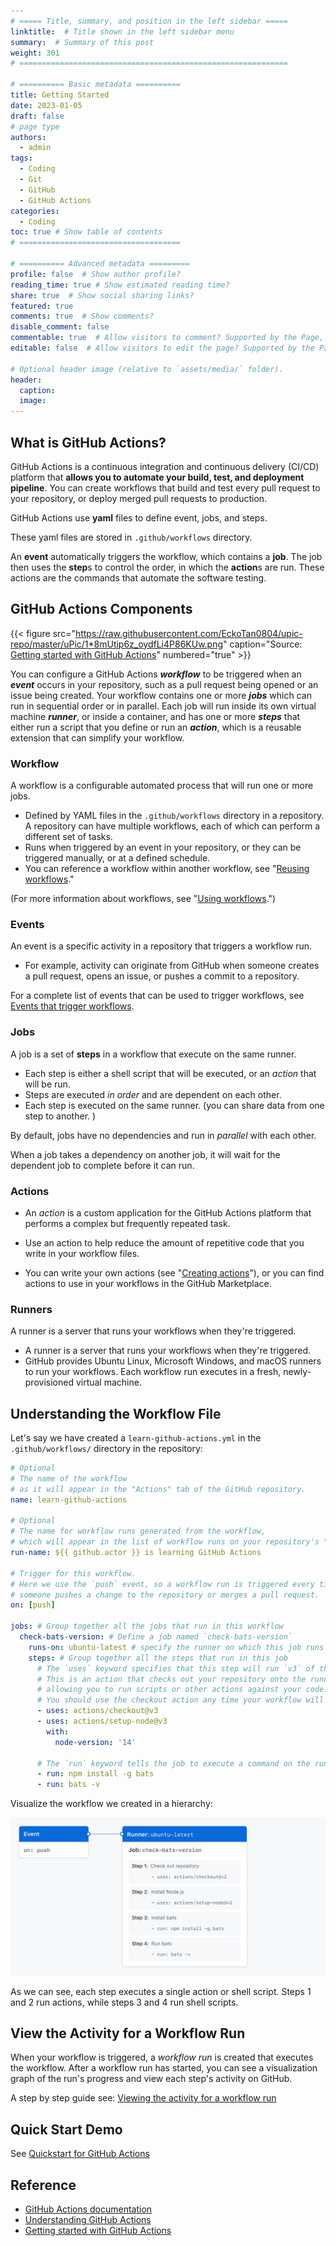 ```yaml
---
# ===== Title, summary, and position in the left sidebar =====
linktitle:  # Title shown in the left sidebar menu
summary:  # Summary of this post
weight: 301
# ============================================================

# ========== Basic metadata ==========
title: Getting Started
date: 2023-01-05
draft: false
# page type
authors:
  - admin
tags:
  - Coding
  - Git
  - GitHub
  - GitHub Actions
categories:
  - Coding
toc: true # Show table of contents
# ====================================

# ========== Advanced metadata =========
profile: false  # Show author profile?
reading_time: true # Show estimated reading time?
share: true  # Show social sharing links?
featured: true
comments: true  # Show comments?
disable_comment: false
commentable: true  # Allow visitors to comment? Supported by the Page, Post, and Book content types.
editable: false  # Allow visitors to edit the page? Supported by the Page, Post, and Book content types.

# Optional header image (relative to `assets/media/` folder).
header:
  caption: 
  image:  
---
```


## What is GitHub Actions?

GitHub Actions is a continuous integration and continuous delivery (CI/CD) platform that **allows you to automate your build, test, and deployment pipeline**. You can create workflows that build and test every pull request to your repository, or deploy merged pull requests to production.



GitHub Actions use **yaml** files to define event, jobs, and steps.

These yaml files are stored in `.github/workflows` directory.  

An **event** automatically triggers the workflow, which contains a **job**. The job then uses the **step**s to control the order, in which the **action**s are run. These actions are the commands that automate the software testing.

## GitHub Actions Components

{{< figure src="https://raw.githubusercontent.com/EckoTan0804/upic-repo/master/uPic/1*8mUtip6z_oydfLi4P86KUw.png" caption="Source: [Getting started with GitHub Actions](https://itnext.io/getting-started-with-github-actions-fe94167dbc6d)" numbered="true" >}}

You can configure a GitHub Actions ***workflow*** to be triggered when an ***event*** occurs in your repository, such as a pull request being opened or an issue being created. Your workflow contains one or more ***jobs*** which can run in sequential order or in parallel. Each job will run inside its own virtual machine ***runner***, or inside a container, and has one or more ***steps*** that either run a script that you define or run an ***action***, which is a reusable extension that can simplify your workflow.

### Workflow

A workflow is a configurable automated process that will run one or more jobs. 

- Defined by YAML files in the `.github/workflows` directory in a repository. A repository can have multiple workflows, each of which can perform a different set of tasks. 
- Runs when triggered by an event in your repository, or they can be triggered manually, or at a defined schedule.
- You can reference a workflow within another workflow, see "[Reusing workflows](https://docs.github.com/en/actions/learn-github-actions/reusing-workflows)."

(For more information about workflows, see "[Using workflows](https://docs.github.com/en/actions/using-workflows).")

### Events

An event is a specific activity in a repository that triggers a workflow run. 

- For example, activity can originate from GitHub when someone creates a pull request, opens an issue, or pushes a commit to a repository. 

For a complete list of events that can be used to trigger workflows, see [Events that trigger workflows](https://docs.github.com/en/actions/reference/events-that-trigger-workflows).

### Jobs

A job is a set of **steps** in a workflow that execute on the same runner.

- Each step is either a shell script that will be executed, or an *action* that will be run.
- Steps are executed *in order* and are dependent on each other.
- Each step is executed on the same runner. (you can share data from one step to another. )

By default, jobs have no dependencies and run in *parallel* with each other.

When a job takes a dependency on another job, it will wait for the dependent job to complete before it can run. 

### Actions

- An *action* is a custom application for the GitHub Actions platform that performs a complex but frequently repeated task.

- Use an action to help reduce the amount of repetitive code that you write in your workflow files.
- You can write your own actions (see "[Creating actions](https://docs.github.com/en/actions/creating-actions)"), or you can find actions to use in your workflows in the GitHub Marketplace.

### Runners

A runner is a server that runs your workflows when they're triggered. 

- A runner is a server that runs your workflows when they're triggered. 
- GitHub provides Ubuntu Linux, Microsoft Windows, and macOS runners to run your workflows. Each workflow run executes in a fresh, newly-provisioned virtual machine. 

## Understanding the Workflow File

Let's say we have created a `learn-github-actions.yml` in the `.github/workflows/` directory in the repository:

```yaml
# Optional
# The name of the workflow 
# as it will appear in the "Actions" tab of the GitHub repository. 
name: learn-github-actions

# Optional
# The name for workflow runs generated from the workflow, 
# which will appear in the list of workflow runs on your repository's "Actions" tab.
run-name: ${{ github.actor }} is learning GitHub Actions

# Trigger for this workflow.
# Here we use the `push` event, so a workflow run is triggered every time
# someone pushes a change to the repository or merges a pull request.
on: [push]

jobs: # Group together all the jobs that run in this workflow
  check-bats-version: # Define a job named `check-bats-version`
    runs-on: ubuntu-latest # specify the runner on which this job runs
    steps: # Group together all the steps that run in this job
      # The `uses` keyword specifies that this step will run `v3` of the `actions/checkout` action. 
      # This is an action that checks out your repository onto the runner,`
      # allowing you to run scripts or other actions against your code.
      # You should use the checkout action any time your workflow will run against the repository's code.
      - uses: actions/checkout@v3
      - uses: actions/setup-node@v3
        with:
          node-version: '14'
      
      # The `run` keyword tells the job to execute a command on the runner.
      - run: npm install -g bats
      - run: bats -v
```

Visualize the workflow we created in a hierarchy:

![Workflow overview](https://raw.githubusercontent.com/EckoTan0804/upic-repo/master/uPic/overview-actions-event.png)

As we can see, each step executes a single action or shell script. Steps 1 and 2 run actions, while steps 3 and 4 run shell scripts.

## View the Activity for a Workflow Run

When your workflow is triggered, a *workflow run* is created that executes the workflow. After a workflow run has started, you can see a visualization graph of the run's progress and view each step's activity on GitHub.

A step by step guide see: [Viewing the activity for a workflow run](https://docs.github.com/en/actions/learn-github-actions/understanding-github-actions#viewing-the-activity-for-a-workflow-run)

## Quick Start Demo

See [Quickstart for GitHub Actions](https://docs.github.com/en/actions/quickstart)

## Reference

- [GitHub Actions documentation](https://docs.github.com/en/actions)
- [Understanding GitHub Actions](https://docs.github.com/en/actions/learn-github-actions/understanding-github-actions)
- [Getting started with GitHub Actions](https://itnext.io/getting-started-with-github-actions-fe94167dbc6d)